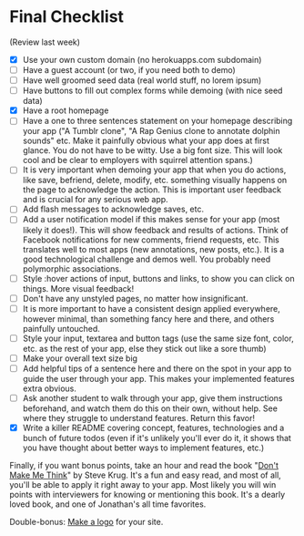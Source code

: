 # Final Checklist
(Review last week)

- [X] Use your own custom domain (no herokuapps.com subdomain)
- [ ] Have a guest account (or two, if you need both to demo)
- [ ] Have well groomed seed data (real world stuff, no lorem ipsum)
- [ ] Have buttons to fill out complex forms while demoing (with nice seed data)
- [X] Have a root homepage
- [ ] Have a one to three sentences statement on your homepage describing your app ("A Tumblr clone", "A Rap Genius clone to annotate dolphin sounds" etc. Make it painfully obvious what your app does at first glance. You do not have to be witty. Use a big font size. This will look cool and be clear to employers with squirrel attention spans.)
- [ ] It is very important when demoing your app that when you do actions, like save, befriend, delete, modify, etc. something visually happens on the page to acknowledge the action. This is important user feedback and is crucial for any serious web app.
- [ ] Add flash messages to acknowledge saves, etc.
- [ ] Add a user notification model if this makes sense for your app (most likely it does!). This will show feedback and results of actions. Think of Facebook notifications for new comments, friend requests, etc. This translates well to most apps (new annotations, new posts, etc.). It is a good technological challenge and demos well. You probably need polymorphic associations.
- [ ] Style :hover actions of input, buttons and links, to show you can click on things. More visual feedback!
- [ ] Don't have any unstyled pages, no matter how insignificant.
- [ ] It is more important to have a consistent design applied everywhere, however minimal, than something fancy here and there, and others painfully untouched.
- [ ] Style your input, textarea and button tags (use the same size font, color, etc. as the rest of your app, else they stick out like a sore thumb)
- [ ] Make your overall text size big
- [ ] Add helpful tips of a sentence here and there on the spot in your app to guide the user through your app. This makes your implemented features extra obvious.
- [ ] Ask another student to walk through your app, give them instructions beforehand, and watch them do this on their own, without help. See where they struggle to understand features. Return this favor!
- [X] Write a killer README covering concept, features, technologies and a bunch of future todos (even if it's unlikely you'll ever do it, it shows that you have thought about better ways to implement features, etc.)

Finally, if you want bonus points, take an hour and read the book "[Don't Make Me Think](http://www.amazon.com/Dont-Make-Think-Revisited-Usability/dp/0321965515/ref=sr_1_1)" by Steve Krug. It's a fun and easy read, and most of all, you'll be able to apply it right away to your app. Most likely you will win points with interviewers for knowing or mentioning this book. It's a dearly loved book, and one of Jonathan's all time favorites.

Double-bonus: [Make a logo](http://www.squarespace.com/logo) for your site.
